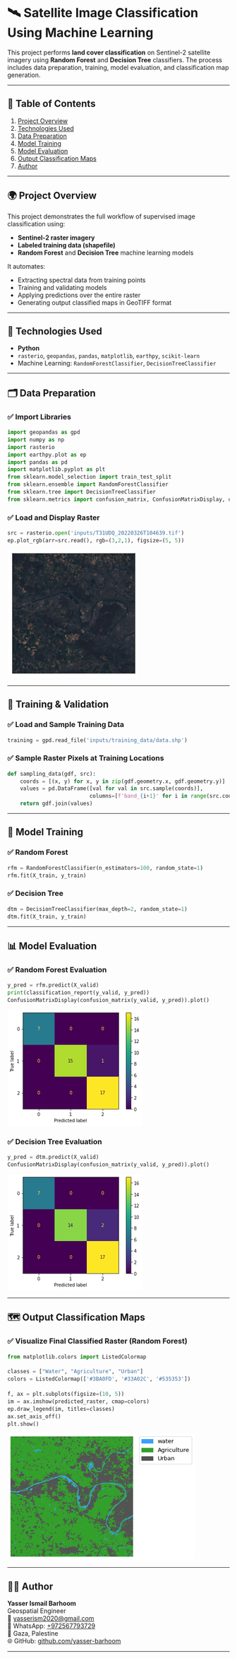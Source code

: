 # 🛰️ Satellite Image Classification Using Machine Learning

This project performs **land cover classification** on Sentinel-2 satellite imagery using **Random Forest** and **Decision Tree** classifiers. The process includes data preparation, training, model evaluation, and classification map generation.

---

## 📌 Table of Contents

1. [Project Overview](#-project-overview)  
2. [Technologies Used](#-technologies-used)  
3. [Data Preparation](#-data-preparation)  
4. [Model Training](#-model-training)  
5. [Model Evaluation](#-model-evaluation)  
6. [Output Classification Maps](#-output-classification-maps)  
7. [Author](#-author)

---

## 🌍 Project Overview

This project demonstrates the full workflow of supervised image classification using:

- **Sentinel-2 raster imagery**
- **Labeled training data (shapefile)**
- **Random Forest** and **Decision Tree** machine learning models

It automates:

- Extracting spectral data from training points
- Training and validating models
- Applying predictions over the entire raster
- Generating output classified maps in GeoTIFF format

---

## 🧰 Technologies Used

- **Python**
- `rasterio`, `geopandas`, `pandas`, `matplotlib`, `earthpy`, `scikit-learn`
- Machine Learning: `RandomForestClassifier`, `DecisionTreeClassifier`

---

## 🗂️ Data Preparation

### ✅ Import Libraries

```python
import geopandas as gpd
import numpy as np
import rasterio
import earthpy.plot as ep
import pandas as pd
import matplotlib.pyplot as plt
from sklearn.model_selection import train_test_split
from sklearn.ensemble import RandomForestClassifier
from sklearn.tree import DecisionTreeClassifier
from sklearn.metrics import confusion_matrix, ConfusionMatrixDisplay, classification_report
```

### ✅ Load and Display Raster

```python
src = rasterio.open('inputs/T31UDQ_20220326T104639.tif')
ep.plot_rgb(arr=src.read(), rgb=(3,2,1), figsize=(5, 5))
```

![RGB Raster](output_4_0.png)

---

## 🧪 Training & Validation

### ✅ Load and Sample Training Data

```python
training = gpd.read_file('inputs/training_data/data.shp')
```

### ✅ Sample Raster Pixels at Training Locations

```python
def sampling_data(gdf, src):
    coords = [(x, y) for x, y in zip(gdf.geometry.x, gdf.geometry.y)]
    values = pd.DataFrame([val for val in src.sample(coords)], 
                          columns=[f'band_{i+1}' for i in range(src.count)])
    return gdf.join(values)
```

---

## 🧠 Model Training

### ✅ Random Forest

```python
rfm = RandomForestClassifier(n_estimators=100, random_state=1)
rfm.fit(X_train, y_train)
```

### ✅ Decision Tree

```python
dtm = DecisionTreeClassifier(max_depth=2, random_state=1)
dtm.fit(X_train, y_train)
```

---

## 📊 Model Evaluation

### ✅ Random Forest Evaluation

```python
y_pred = rfm.predict(X_valid)
print(classification_report(y_valid, y_pred))
ConfusionMatrixDisplay(confusion_matrix(y_valid, y_pred)).plot()
```

![Confusion Matrix - RF](output_29_1.png)

### ✅ Decision Tree Evaluation

```python
y_pred = dtm.predict(X_valid)
ConfusionMatrixDisplay(confusion_matrix(y_valid, y_pred)).plot()
```

![Confusion Matrix - DT](output_41_1.png)

---

## 🗺️ Output Classification Maps

### ✅ Visualize Final Classified Raster (Random Forest)

```python
from matplotlib.colors import ListedColormap

classes = ["Water", "Agriculture", "Urban"]
colors = ListedColormap(['#3BA0FD', '#33A02C', '#535353'])

f, ax = plt.subplots(figsize=(10, 5))
im = ax.imshow(predicted_raster, cmap=colors)
ep.draw_legend(im, titles=classes)
ax.set_axis_off()
plt.show()
```

![Classified Map](output_36_0.png)

---

## 👨‍💻 Author

**Yasser Ismail Barhoom**  
Geospatial Engineer  
📧 [yasserism2020@gmail.com](mailto:yasserism2020@gmail.com)  
💬 WhatsApp: [+972567793729](https://wa.me/972567793729)  
📍 Gaza, Palestine  
🌐 GitHub: [github.com/yasser-barhoom](https://github.com/yasser-barhoom)

---
